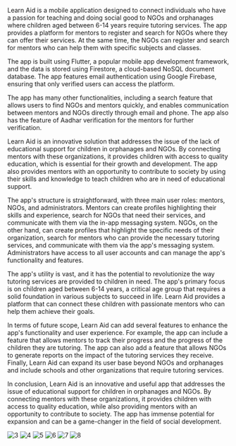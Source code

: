 Learn Aid is a mobile application designed to connect individuals who have a passion for teaching and doing social good to NGOs and orphanages where children aged between 6-14 years require tutoring services. The app provides a platform for mentors to register and search for NGOs where they can offer their services. At the same time, the NGOs can register and search for mentors who can help them with specific subjects and classes.

The app is built using Flutter, a popular mobile app development framework, and the data is stored using Firestore, a cloud-based NoSQL document database. The app features email authentication using Google Firebase, ensuring that only verified users can access the platform. 

The app has many other functionalities, including a search feature that allows users to find NGOs and mentors quickly, and enables communication between mentors and NGOs directly through email and phone. The app also has the feature of Aadhar verification for the mentors for further verification.

Learn Aid is an innovative solution that addresses the issue of the lack of educational support for children in orphanages and NGOs. By connecting mentors with these organizations, it provides children with access to quality education, which is essential for their growth and development. The app also provides mentors with an opportunity to contribute to society by using their skills and knowledge to teach children who are in need of educational support.

The app's structure is straightforward, with three main user roles: mentors, NGOs, and administrators. Mentors can create profiles highlighting their skills and experience, search for NGOs that need their services, and communicate with them via the in-app messaging system. NGOs, on the other hand, can create profiles that highlight the specific needs of their organization, search for mentors who can provide the necessary tutoring services, and communicate with them via the app's messaging system. Administrators have access to all user accounts and can manage the app's functionality and features.

The app's utility is vast, and it has the potential to revolutionize the way tutoring services are provided to children in need. The app's primary focus is on children aged between 6-14 years, a critical age group that requires a solid foundation in various subjects to succeed in life. Learn Aid provides a platform that can connect these children with passionate mentors who can help them achieve their goals.

In terms of future scope, Learn Aid can add several features to enhance the app's functionality and user experience. For example, the app can include a feature that allows mentors to track their progress and the progress of the children they are tutoring. The app can also add a feature that allows NGOs to generate reports on the impact of the tutoring services they receive. Finally, Learn Aid can expand its user base beyond NGOs and orphanages and include schools and other organizations that require tutoring services.

In conclusion, Learn Aid is an innovative and useful app that addresses the issue of educational support for children in orphanages and NGOs. By connecting mentors with these organizations, it provides children with access to quality education, while also providing mentors with an opportunity to contribute to society. The app has immense potential for expansion and can be a game-changer in the field of social development.

![3](https://github.com/DiyaSingla/Learn-Aid/assets/99676077/e34fa48f-865e-4af4-a2d6-e5aa990494c8)
![4](https://github.com/DiyaSingla/Learn-Aid/assets/99676077/2e277933-6318-427d-8ce5-16f7d0da70db)
![5](https://github.com/DiyaSingla/Learn-Aid/assets/99676077/08c13951-565d-4392-96e5-dc3388d99072)
![6](https://github.com/DiyaSingla/Learn-Aid/assets/99676077/527ea6c0-d544-4a45-b93f-07ea8406d946)
![7](https://github.com/DiyaSingla/Learn-Aid/assets/99676077/4939132c-7c23-458f-bdf2-b63e84687a4a)
![8](https://github.com/DiyaSingla/Learn-Aid/assets/99676077/4fc1124f-add4-42ca-83bf-b373cf1a8352)












